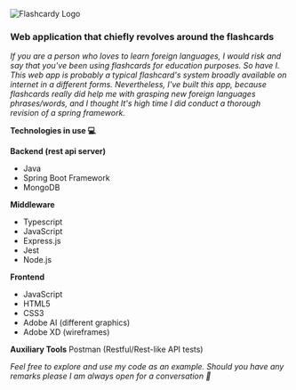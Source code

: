 ![Flashcardy Logo](https://flashcardy.s3.eu-central-1.amazonaws.com/flashcardy.svg)

### Web application that chiefly revolves around the flashcards
*If you are a person who loves to learn foreign languages, I would risk and say that
you've been using flashcards for education purposes. So have I. This web app is probably
a typical flashcard's system broadly available on internet in a different forms.
Nevertheless, I've built this app, because flashcards really did help me with grasping new 
foreign languages phrases/words, and I thought It's high time I did conduct a thorough
revision of a spring framework.*

**Technologies in use 💻**

**Backend (rest api server)**
- Java
- Spring Boot Framework
- MongoDB

**Middleware**
- Typescript
- JavaScript
- Express.js
- Jest
- Node.js

**Frontend**
- JavaScript
- HTML5
- CSS3
- Adobe AI (different graphics)
- Adobe XD (wireframes)

**Auxiliary Tools**
Postman (Restful/Rest-like API tests)

*Feel free to explore and use my code as an example. Should you have any
remarks please I am always open for a conversation 📨*



